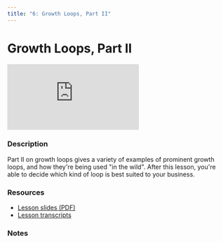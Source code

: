 ```yaml
---
title: "6: Growth Loops, Part II"
---
```


# Growth Loops, Part II

<div class='embed-container'><iframe src='https://player.vimeo.com/video/322693435' frameborder='0' webkitAllowFullScreen mozallowfullscreen allowFullScreen></iframe></div>


### Description

Part II on growth loops gives a variety of examples of prominent growth loops, and how they're being used "in the wild". After this lesson, you're able to decide which kind of loop is best suited to your business.

### Resources

- [Lesson slides (PDF)](https://drive.google.com/open?id=1TjOGz9eEiLl--cD3nuNuxX-CFwg8rMY_)
- [Lesson transcripts](https://drive.google.com/open?id=1sRZYoVD0bd7UbfjX-e81TRgM5nwp205SxLbjsBOcuRU)

### Notes